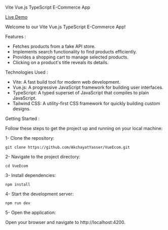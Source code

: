 Vite Vue.js TypeScript E-Commerce App

[Live Demo](https://vue-ecom-murex.vercel.app/)

Welcome to our Vite Vue.js TypeScript E-Commerce App!

Features :

- Fetches products from a fake API store.
- Implements search functionality to find products efficiently.
- Provides a shopping cart to manage selected products.
- Clicking on a product's title reveals its details.

Technologies Used :
- Vite: A fast build tool for modern web development.
- Vue.js: A progressive JavaScript framework for building user interfaces.
- TypeScript: A typed superset of JavaScript that compiles to plain JavaScript.
- Tailwind CSS: A utility-first CSS framework for quickly building custom designs.

Getting Started :

Follow these steps to get the project up and running on your local machine:

1- Clone the repository:
```
git clone https://github.com/AkchayatYasser/VueEcom.git
```
2- Navigate to the project directory:
```
cd VueEcom
```
3- Install dependencies:
```
npm install
```
4- Start the development server:
```
npm run dev
```
5- Open the application:

Open your browser and navigate to http://localhost:4200.
